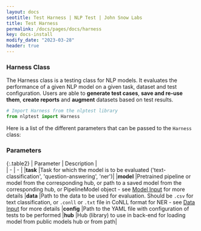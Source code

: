 ```yaml
---
layout: docs
seotitle: Test Harness | NLP Test | John Snow Labs
title: Test Harness
permalink: /docs/pages/docs/harness
key: docs-install
modify_date: "2023-03-28"
header: true
---
```


<div class="main-docs" markdown="1"><div class="h3-box" markdown="1">

### Harness Class

The Harness class is a testing class for NLP models. It evaluates the performance of a given NLP model on a given task, dataset and test configuration. Users are able to **generate test cases**, **save and re-use them**, **create reports** and **augment** datasets based on test results.

```python
# Import Harness from the nlptest library
from nlptest import Harness
```

Here is a list of the different parameters that can be passed to the `Harness` class:

</div><div class="h3-box" markdown="1">

### Parameters
 

{:.table2}
| Parameter   | Description |  
| - | - | 
|**task**     |Task for which the model is to be evaluated ('text-classification', 'question-answering', 'ner')|
|**model**    |Pretrained pipeline or model from the corresponding hub, or path to a saved model from the corresponding hub, or PipelineModel object - see [Model Input](https://nlptest.org/docs/pages/docs/model_input) for more details
|**data**     |Path to the data to be used for evaluation. Should be `.csv` for text classification, or `.conll` or `.txt` file in CoNLL format for NER - see [Data Input](https://nlptest.org/docs/pages/docs/data_input) for more details
|**config**   |Path to the YAML file with configuration of tests to be performed
|**hub**      |Hub (library) to use in back-end for loading model from public models hub or from path|


</div></div>